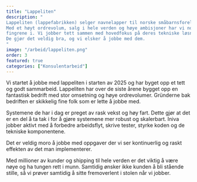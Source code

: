 ```yaml
---
title: "Lappeliten"
description: "
Lappeliten (lappefabrikken) selger navnelapper til norske småbarnsforeldre. 
Med et høyt ordrevolum, salg i hele verden og høye ambisjoner har vi nok å henge 
fingrene i. Vi jobber tett sammen med hovedfokus på deres tekniske løsninger. 
De gjør det veldig bra, og vi elsker å jobbe med dem.
"
image: "/arbeid/lappeliten.png"
order: 3
featured: true
categories: ["Konsulentarbeid"]
---
```


Vi startet å jobbe med lappeliten i starten av 2025 og har byget opp et tett og
godt sammarbeid. Lappeliten har over de siste årene bygget opp en fantastisk
bedrift med stor omsetning og høye ordrevolumer. Gründerne bak bedriften er
skikkelig fine folk som er lette å jobbe med.

Systemene de har i dag er preget av rask vekst og høy fart. Dette gjør at det er
en del å ta tak i for å gjøre systemene mer robust og skalerbart. Iniva jobber aktivt
med å forbedre arbeidsflyt, skrive tester, styrke koden og de tekniske komponentene.

Det er veldig moro å jobbe med oppgaver der vi ser kontinuerlig og raskt effekten
av det man implementerer.

Med millioner av kunder og shipping til hele verden er det viktig å være nøye og
ha tungen rett i munn. Samtidig ønsker ikke kunden å bli stående stille, så vi
prøver samtidig å sitte fremoverlent i stolen når vi jobber.
